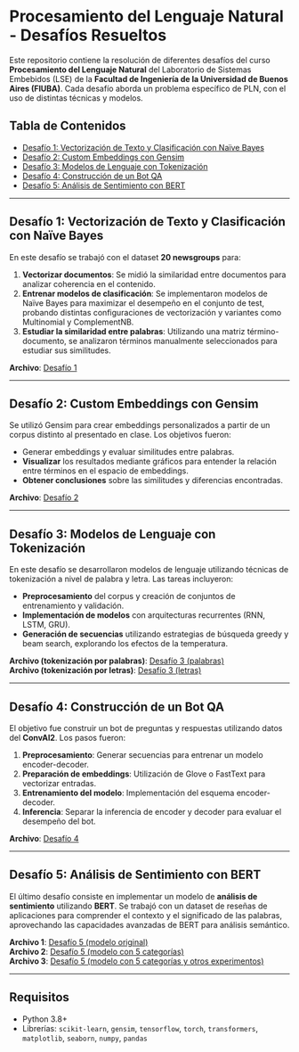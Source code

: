 # Procesamiento del Lenguaje Natural - Desafíos Resueltos

Este repositorio contiene la resolución de diferentes desafíos del curso **Procesamiento del Lenguaje Natural** del Laboratorio de Sistemas Embebidos (LSE) de la **Facultad de Ingeniería de la Universidad de Buenos Aires (FIUBA)**. Cada desafío aborda un problema específico de PLN, con el uso de distintas técnicas y modelos.

## Tabla de Contenidos

- [Desafío 1: Vectorización de Texto y Clasificación con Naïve Bayes](#desafío-1-vectorización-de-texto-y-clasificación-con-naïve-bayes)
- [Desafío 2: Custom Embeddings con Gensim](#desafío-2-custom-embeddings-con-gensim)
- [Desafío 3: Modelos de Lenguaje con Tokenización](#desafío-3-modelos-de-lenguaje-con-tokenización)
- [Desafío 4: Construcción de un Bot QA](#desafío-4-construcción-de-un-bot-qa)
- [Desafío 5: Análisis de Sentimiento con BERT](#desafío-5-análisis-de-sentimiento-con-bert)

---

## Desafío 1: Vectorización de Texto y Clasificación con Naïve Bayes

En este desafío se trabajó con el dataset **20 newsgroups** para:
1. **Vectorizar documentos**: Se midió la similaridad entre documentos para analizar coherencia en el contenido.
2. **Entrenar modelos de clasificación**: Se implementaron modelos de Naïve Bayes para maximizar el desempeño en el conjunto de test, probando distintas configuraciones de vectorización y variantes como Multinomial y ComplementNB.
3. **Estudiar la similaridad entre palabras**: Utilizando una matriz término-documento, se analizaron términos manualmente seleccionados para estudiar sus similitudes.

**Archivo**: [Desafío 1](Desafio1/Desafio_1.ipynb)

---

## Desafío 2: Custom Embeddings con Gensim

Se utilizó Gensim para crear embeddings personalizados a partir de un corpus distinto al presentado en clase. Los objetivos fueron:
- Generar embeddings y evaluar similitudes entre palabras.
- **Visualizar** los resultados mediante gráficos para entender la relación entre términos en el espacio de embeddings.
- **Obtener conclusiones** sobre las similitudes y diferencias encontradas.

**Archivo**: [Desafío 2](Desafio2/Desafio_2.ipynb)

---

## Desafío 3: Modelos de Lenguaje con Tokenización

En este desafío se desarrollaron modelos de lenguaje utilizando técnicas de tokenización a nivel de palabra y letra. Las tareas incluyeron:
- **Preprocesamiento** del corpus y creación de conjuntos de entrenamiento y validación.
- **Implementación de modelos** con arquitecturas recurrentes (RNN, LSTM, GRU).
- **Generación de secuencias** utilizando estrategias de búsqueda greedy y beam search, explorando los efectos de la temperatura.

**Archivo (tokenización por palabras)**: [Desafío 3 (palabras)](Desafio3/desafio_3_word.ipynb)\
**Archivo (tokenización por letras)**: [Desafío 3 (letras)](Desafio3/desafio_3_char.ipynb)

---

## Desafío 4: Construcción de un Bot QA

El objetivo fue construir un bot de preguntas y respuestas utilizando datos del **ConvAI2**. Los pasos fueron:
1. **Preprocesamiento**: Generar secuencias para entrenar un modelo encoder-decoder.
2. **Preparación de embeddings**: Utilización de Glove o FastText para vectorizar entradas.
3. **Entrenamiento del modelo**: Implementación del esquema encoder-decoder.
4. **Inferencia**: Separar la inferencia de encoder y decoder para evaluar el desempeño del bot.

**Archivo**: [Desafío 4](Desafio4/Desafio_4.ipynb)

---

## Desafío 5: Análisis de Sentimiento con BERT

El último desafío consiste en implementar un modelo de **análisis de sentimiento** utilizando **BERT**. Se trabajó con un dataset de reseñas de aplicaciones para comprender el contexto y el significado de las palabras, aprovechando las capacidades avanzadas de BERT para análisis semántico.

**Archivo 1**: [Desafío 5 (modelo original)](Desafio5/desafio_5_original.ipynb)\
**Archivo 2**: [Desafío 5 (modelo con 5 categorías)](Desafio5/desafio_5_cinco_categorias.ipynb)\
**Archivo 3**: [Desafío 5 (modelo con 5 categorías y otros experimentos)](Desafio5/desafio_5_cinco_categorias_plus.ipynb)

---

## Requisitos

- Python 3.8+
- Librerías: `scikit-learn`, `gensim`, `tensorflow`, `torch`, `transformers`, `matplotlib`, `seaborn`, `numpy`, `pandas`